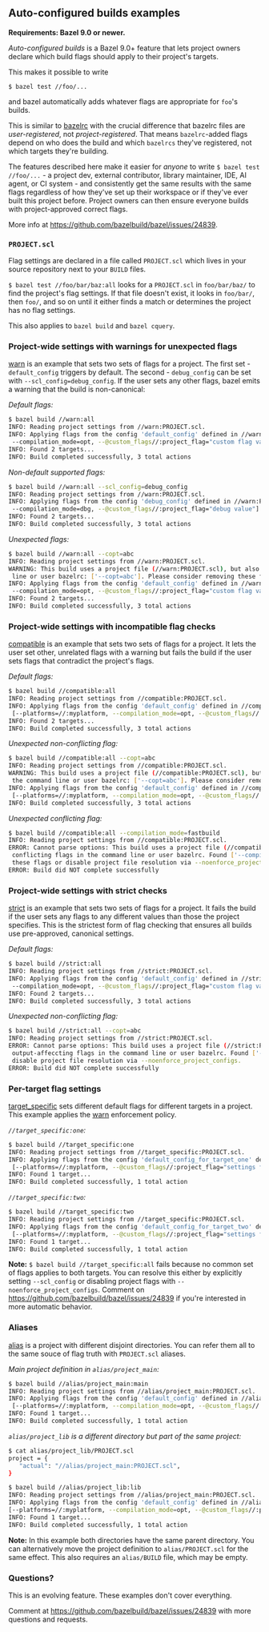 ## Auto-configured builds examples
**Requirements: Bazel 9.0 or newer.**

*Auto-configured builds* is a Bazel 9.0+ feature that lets project owners declare which build flags should apply to their project's targets.

This makes it possible to write

    $ bazel test //foo/...

and bazel automatically adds whatever flags are appropriate for `foo`'s builds. 

This is similar to [bazelrc](https://bazel.build/run/bazelrc) with the crucial difference that bazelrc files are *user-registered*, not *project-registered*. That means `bazelrc`-added flags depend on who does the build and which `bazelrcs` they've registered, not which targets they're building. 

The features described here make it easier for *anyone* to write `$ bazel test //foo/...` - a project dev, external contributor, library maintainer, IDE, AI agent, or CI system - and consistently get the same results with the same flags regardless of how they've set up their workspace or if they've ever built this project before. Project owners can then ensure everyone builds with project-approved correct flags.

More info at https://github.com/bazelbuild/bazel/issues/24839.

### `PROJECT.scl`
Flag settings are declared in a file called `PROJECT.scl` which lives in your source repository next to your `BUILD` files. 

`$ bazel test //foo/bar/baz:all` looks for a `PROJECT.scl` in `foo/bar/baz/` to find the project's flag settings. If that file doesn't exist, it looks in `foo/bar/`, then `foo/`, and so on until it either finds a match or determines the project has no flag settings.

This also applies to `bazel build` and `bazel cquery`.

### Project-wide settings with warnings for unexpected flags
[warn](warn) is an example that sets two sets of flags for a project. The first set - `default_config` triggers by default. The second - `debug_config` can be set with `--scl_config=debug_config`. If the user sets any other flags, bazel emits a warning that the build is non-canonical:

*Default flags:*
```sh
$ bazel build //warn:all
INFO: Reading project settings from //warn:PROJECT.scl.
INFO: Applying flags from the config 'default_config' defined in //warn:PROJECT.scl: [--platforms=//:myplatform,
 --compilation_mode=opt, --@custom_flags//:project_flag="custom flag value"]
INFO: Found 2 targets...
INFO: Build completed successfully, 3 total actions
```

*Non-default supported flags:*
```sh
$ bazel build //warn:all --scl_config=debug_config
INFO: Reading project settings from //warn:PROJECT.scl.
INFO: Applying flags from the config 'debug_config' defined in //warn:PROJECT.scl: [--platforms=//:myplatform,
 --compilation_mode=dbg, --@custom_flags//:project_flag="debug value"]
INFO: Found 2 targets...
INFO: Build completed successfully, 3 total actions
```

*Unexpected flags:*
```sh
$ bazel build //warn:all --copt=abc
INFO: Reading project settings from //warn:PROJECT.scl.
WARNING: This build uses a project file (//warn:PROJECT.scl), but also sets output-affecting flags in the command
 line or user bazelrc: ['--copt=abc']. Please consider removing these flags.
INFO: Applying flags from the config 'default_config' defined in //warn:PROJECT.scl: [--platforms=//:myplatform, 
 --compilation_mode=opt, --@custom_flags//:project_flag="custom flag value"
INFO: Found 2 targets...
INFO: Build completed successfully, 3 total actions
```

### Project-wide settings with incompatible flag checks
[compatible](compatible) is an example that sets two sets of flags for a project. It lets the user set other, unrelated flags with a warning but fails the build if the user sets flags that contradict the project's flags.

*Default flags:*
```sh
$ bazel build //compatible:all
INFO: Reading project settings from //compatible:PROJECT.scl.
INFO: Applying flags from the config 'default_config' defined in //compatible:PROJECT.scl:
 [--platforms=//:myplatform, --compilation_mode=opt, --@custom_flags//:project_flag="custom flag value"]
INFO: Found 2 targets...
INFO: Build completed successfully, 3 total actions
```

*Unexpected non-conflicting flag:*
```sh
$ bazel build //compatible:all --copt=abc
INFO: Reading project settings from //compatible:PROJECT.scl.
WARNING: This build uses a project file (//compatible:PROJECT.scl), but also sets output-affecting flags in
 the command line or user bazelrc: ['--copt=abc']. Please consider removing these flags.
INFO: Applying flags from the config 'default_config' defined in //compatible:PROJECT.scl:
 [--platforms=//:myplatform, --compilation_mode=opt, --@custom_flags//:project_flag="custom flag value"]
INFO: Build completed successfully, 3 total actions
```

*Unexpected conflicting flag:*
```sh
$ bazel build //compatible:all --compilation_mode=fastbuild
INFO: Reading project settings from //compatible:PROJECT.scl.
ERROR: Cannot parse options: This build uses a project file (//compatible:PROJECT.scl) that does not allow
 conflicting flags in the command line or user bazelrc. Found ['--compilation_mode=fastbuild']. Please remove
 these flags or disable project file resolution via --noenforce_project_configs.
ERROR: Build did NOT complete successfully
```

### Project-wide settings with strict checks
[strict](strict) is an example that sets two sets of flags for a project. It fails the build if the user sets any flags to any different values than those the project specifies. This is the strictest form of flag checking that ensures all builds use pre-approved, canonical settings.

*Default flags:*
```sh
$ bazel build //strict:all
INFO: Reading project settings from //strict:PROJECT.scl.
INFO: Applying flags from the config 'default_config' defined in //strict:PROJECT.scl: [--platforms=//:myplatform,
 --compilation_mode=opt, --@custom_flags//:project_flag="custom flag value"]
INFO: Found 2 targets...
INFO: Build completed successfully, 3 total actions
```

*Unexpected non-conflicting flag:*
```sh
$ bazel build //strict:all --copt=abc
INFO: Reading project settings from //strict:PROJECT.scl.
ERROR: Cannot parse options: This build uses a project file (//strict:PROJECT.scl) that does not allow
 output-affeccting flags in the command line or user bazelrc. Found ['--copt=abc']. Please remove these flags or
 disable project file resolution via --noenforce_project_configs.
ERROR: Build did NOT complete successfully
```

### Per-target flag settings
[target_specific](target_specific) sets different default flags for different targets in a project. This example applies the [warn](warn) enforcement policy.

*`//target_specific:one`:*
```sh
$ bazel build //target_specific:one
INFO: Reading project settings from //target_specific:PROJECT.scl.
INFO: Applying flags from the config 'default_config_for_target_one' defined in //target_specific:PROJECT.scl:
 [--platforms=//:myplatform, --@custom_flags//:project_flag="settings for target one"]
INFO: Found 1 target...
INFO: Build completed successfully, 1 total action
```

*`//target_specific:two`:*
```sh
$ bazel build //target_specific:two
INFO: Reading project settings from //target_specific:PROJECT.scl.
INFO: Applying flags from the config 'default_config_for_target_two' defined in //target_specific:PROJECT.scl:
 [--platforms=//:myplatform, --@custom_flags//:project_flag="settings for target two"]
INFO: Found 1 target...
INFO: Build completed successfully, 1 total action
```

**Note:** `$ bazel build //target_specific:all` fails because no common set of flags applies to both targets. You can resolve this either by explicitly setting `--scl_config` or disabling project flags with `--noenforce_project_configs`. Comment on https://github.com/bazelbuild/bazel/issues/24839 if you're interested in more automatic behavior.

### Aliases
[alias](alias) is a project with different disjoint directories. You can refer them all to the same souce of flag truth with `PROJECT.scl` aliases.

*Main project definition in `alias/project_main`:*
```sh
$ bazel build //alias/project_main:main
INFO: Reading project settings from //alias/project_main:PROJECT.scl.
INFO: Applying flags from the config 'default_config' defined in //alias/project_main:PROJECT.scl:
 [--platforms=//:myplatform, --compilation_mode=opt, --@custom_flags//:project_flag="custom flag value"]
INFO: Found 1 target...
INFO: Build completed successfully, 1 total action
```

*`alias/project_lib` is a different directory but part of the same project:*
 ```sh
$ cat alias/project_lib/PROJECT.scl
project = {
    "actual": "//alias/project_main:PROJECT.scl",
}

$ bazel build //alias/project_lib:lib
INFO: Reading project settings from //alias/project_main:PROJECT.scl.
INFO: Applying flags from the config 'default_config' defined in //alias/project_main:PROJECT.scl:
 [--platforms=//:myplatform, --compilation_mode=opt, --@custom_flags//:project_flag="custom flag value"]
INFO: Found 1 target...
INFO: Build completed successfully, 1 total action
```  

**Note:** In this example both directories have the same parent directory. You can alternatively move the project definition to `alias/PROJECT.scl` for the same effect. This also requires an `alias/BUILD` file, which may be empty.

### Questions?
This is an evolving feature. These examples don't cover everything.

Comment at https://github.com/bazelbuild/bazel/issues/24839 with more questions and requests. 

